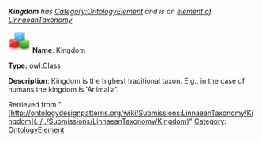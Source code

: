 ___Kingdom__ has [Category:OntologyElement](../../Category/OntologyElement "Category:OntologyElement") and is an [element of](../../Property/ElementOf "Property:ElementOf") [LinnaeanTaxonomy](../../Submissions/LinnaeanTaxonomy "Submissions:LinnaeanTaxonomy")_


  




[![Class](../../images/thumb/2/27/Class.gif/45px-Class.gif)](../../Image/Class.gif "Class")
__Name__: Kingdom 


__Type:__ owl:Class 


__Description__: Kingdom is the highest traditional taxon. E.g., in the case of humans the kingdom is 'Animalia'. 





Retrieved from "[http://ontologydesignpatterns.org/wiki/Submissions:LinnaeanTaxonomy/Kingdom](../../Submissions/LinnaeanTaxonomy/Kingdom)"
 [Category](http://ontologydesignpatterns.org/wiki/Special:Categories "Special:Categories"): [OntologyElement](../../Category/OntologyElement "Category:OntologyElement")